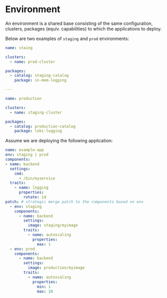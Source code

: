 # Environment

An environment is a shared base consisting of the same configuration, clusters, packages (equiv. capabilities)
to which the applications to deploy.

Below are two examples of `staging` and `prod` environments:

```yaml
name: staing

clusters:
  - name: prod-cluster

packages:
  - catalog: staging-catalog
    package: in-mem-logging

---

name: production

clusters:
  - name: staging-cluster

packages:
  - catalog: production-catalog
    package: loki-logging
```

Assume we are deploying the following application:

```yaml
name: example-app
env: staging | prod
components:
- name: backend
  settings:
    cmd:
      - /bin/myservice
  traits:
    - name: logging
      properties:
        rotate: 1d
patch: # strategic merge patch to the components based on env
  - env: staging
    components:
      - name: backend
        settings:
          image: staging/myimage
        traits:
          - name: autoscaling
            properties:
              max: 1
  - env: prod
    components:
      - name: backend
        settings:
          image: production/myimage
        traits:
          - name: autoscaling
            properties:
              min: 1
              max: 10

```